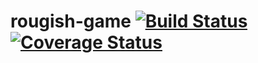 # rougish-game [![Build Status](https://travis-ci.org/Lingo56/rougish-game.svg)](https://travis-ci.org/Lingo56/rougish-game) [![Coverage Status](https://coveralls.io/repos/Lingo56/rougish-game/badge.svg?branch=master&service=github)](https://coveralls.io/github/Lingo56/rougish-game?branch=master)

